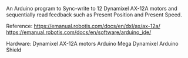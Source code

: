 An Arduino program to Sync-write to 12 Dynamixel AX-12A motors and sequentially read feedback such as Present Position and Present Speed.

Reference:
https://emanual.robotis.com/docs/en/dxl/ax/ax-12a/
https://emanual.robotis.com/docs/en/software/arduino_ide/

Hardware:
Dynamixel AX-12A motors
Arduino Mega
Dynamixel Arduino Shield

